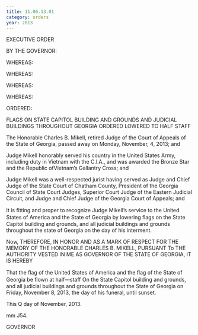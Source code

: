 ```yaml
---
title: 11.06.13.01
category: orders
year: 2013
---
```

 

EXECUTIVE ORDER

BY THE GOVERNOR:

WHEREAS:

WHEREAS:

WHEREAS:

WHEREAS:

ORDERED:

FLAGS ON STATE CAPITOL BUILDING AND GROUNDS
AND JUDICIAL BUILDINGS THROUGHOUT GEORGIA
ORDERED LOWERED TO HALF STAFF

The Honorable Charles B. Mikell, retired Judge of the Court of Appeals of the
State of Georgia, passed away on Monday, November, 4, 2013; and

Judge Mikell honorably served his country in the United States Army, including
duty in Vietnam with the C.l.A., and was awarded the Bronze Star and the
Republic ofVietnam’s Gallantry Cross; and

Judge Mikell was a well-respected jurist having served as Judge and Chief Judge
of the State Court of Chatham County, President of the Georgia Council of State
Court Judges, Superior Court Judge of the Eastern Judicial Circuit, and Judge and
Chief Judge of the Georgia Court of Appeals; and

It is ﬁtting and proper to recognize Judge Mikell’s service to the United States of
America and the State of Georgia by lowering ﬂags on the State Capitol building
and grounds, and all judicial buildings and grounds throughout the state of
Georgia on the day of his interment.

Now, THEREFORE, IN HONOR AND AS A MARK OF RESPECT FOR THE MEMORY OF
THE HONORABLE CHARLES B. MIKELL, PURSUANT To THE AUTHORITY VESTED
IN ME AS GOVERNOR OF THE STATE OF GEORGIA, IT IS HEREBY

That the ﬂag of the United States of America and the ﬂag of the State of Georgia
be ﬂown at half—staff On the State Capitol building and grounds, and all judicial
buildings and grounds throughout the State of Georgia on Friday, November 8,
2013, the day of his funeral, until sunset.

This Q day of November, 2013.

mm J54.

GOVERNOR

